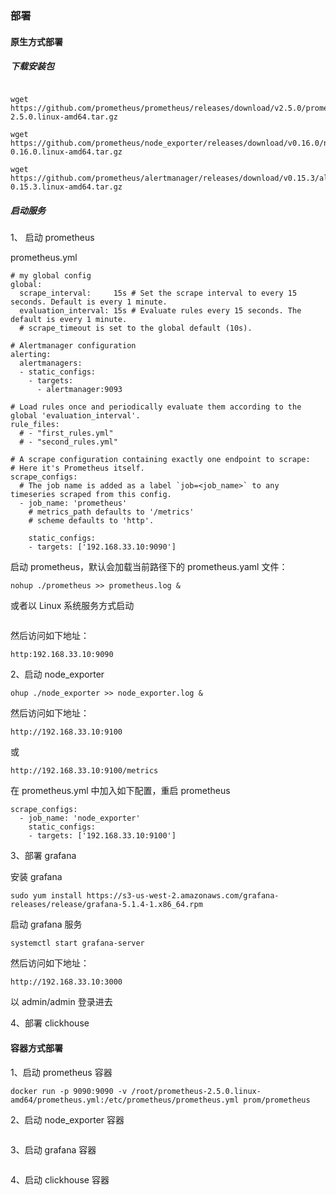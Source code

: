 ### 部署

#### 原生方式部署
##### 下载安装包
```angular2

wget https://github.com/prometheus/prometheus/releases/download/v2.5.0/prometheus-2.5.0.linux-amd64.tar.gz

wget https://github.com/prometheus/node_exporter/releases/download/v0.16.0/node_exporter-0.16.0.linux-amd64.tar.gz

wget https://github.com/prometheus/alertmanager/releases/download/v0.15.3/alertmanager-0.15.3.linux-amd64.tar.gz

```

##### 启动服务
1、 启动 prometheus

prometheus.yml
```angular2
# my global config
global:
  scrape_interval:     15s # Set the scrape interval to every 15 seconds. Default is every 1 minute.
  evaluation_interval: 15s # Evaluate rules every 15 seconds. The default is every 1 minute.
  # scrape_timeout is set to the global default (10s).

# Alertmanager configuration
alerting:
  alertmanagers:
  - static_configs:
    - targets:
      - alertmanager:9093

# Load rules once and periodically evaluate them according to the global 'evaluation_interval'.
rule_files:
  # - "first_rules.yml"
  # - "second_rules.yml"

# A scrape configuration containing exactly one endpoint to scrape:
# Here it's Prometheus itself.
scrape_configs:
  # The job name is added as a label `job=<job_name>` to any timeseries scraped from this config.
  - job_name: 'prometheus'
    # metrics_path defaults to '/metrics'
    # scheme defaults to 'http'.

    static_configs:
    - targets: ['192.168.33.10:9090']
```
启动 prometheus，默认会加载当前路径下的 prometheus.yaml 文件：

```angular2
nohup ./prometheus >> prometheus.log &
```
或者以 Linux 系统服务方式启动
```angular2

```

然后访问如下地址：
```angular2
http:192.168.33.10:9090
```

2、启动 node_exporter
```angular2
ohup ./node_exporter >> node_exporter.log &
```
然后访问如下地址：
```angular2
http://192.168.33.10:9100 
```
或
```angular2
http://192.168.33.10:9100/metrics
```
在 prometheus.yml 中加入如下配置，重启 prometheus
```angular2
scrape_configs:
  - job_name: 'node_exporter'
    static_configs:
    - targets: ['192.168.33.10:9100']
```

3、部署 grafana

安装 grafana
```angular2
sudo yum install https://s3-us-west-2.amazonaws.com/grafana-releases/release/grafana-5.1.4-1.x86_64.rpm
```

启动 grafana 服务
```angular2
systemctl start grafana-server
```

然后访问如下地址：
```angular2
http://192.168.33.10:3000 
```
以 admin/admin 登录进去

4、部署 clickhouse





#### 容器方式部署
1、启动 prometheus 容器
```
docker run -p 9090:9090 -v /root/prometheus-2.5.0.linux-amd64/prometheus.yml:/etc/prometheus/prometheus.yml prom/prometheus
```
2、启动 node_exporter 容器
```angular2

```

3、启动 grafana 容器
```angular2

```

4、启动 clickhouse 容器
```angular2

```